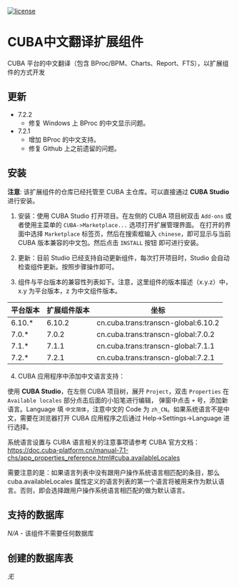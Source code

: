[![license](https://img.shields.io/badge/license-Apache%20License%202.0-blue.svg?style=flat)](http://www.apache.org/licenses/LICENSE-2.0)

# CUBA中文翻译扩展组件

CUBA 平台的中文翻译（包含 BProc/BPM、Charts、Report、FTS），以扩展组件的方式开发

## 更新
* 7.2.2
	* 修复 Windows 上 BProc 的中文显示问题。
* 7.2.1
    * 增加 BProc 的中文支持。
    * 修复 Github 上之前遗留的问题。

## 安装

**注意**: 该扩展组件的仓库已经托管至 CUBA 主仓库。可以直接通过 **CUBA Studio** 进行安装。

1. 安装：使用 CUBA Studio 打开项目。在左侧的 CUBA 项目树双击 `Add-ons` 或者使用主菜单的 `CUBA->Marketplace...` 选项打开扩展管理界面。
在打开的界面中选择 `Marketplace` 标签页，然后在搜索框输入 `chinese`，即可显示与当前 CUBA 版本兼容的中文包。然后点击 `INSTALL` 按钮
即可进行安装。

2. 更新：目前 Studio 已经支持自动更新组件，每次打开项目时，Studio 会自动检查组件更新。按照步骤操作即可。

3. 组件与平台版本的兼容性列表如下。注意，这里组件的版本描述（x.y.z）中，x.y 为平台版本，z 为中文组件版本。

|  平台版本  |  扩展组件版本  | 坐标
| ---------------- | -------------- | ------------
| 6.10.*           | 6.10.2         | cn.cuba.trans:transcn-global:6.10.2
| 7.0.*            | 7.0.2          | cn.cuba.trans:transcn-global:7.0.2
| 7.1.*            | 7.1.1          | cn.cuba.trans:transcn-global:7.1.1
| 7.2.*            | 7.2.1          | cn.cuba.trans:transcn-global:7.2.1

4. CUBA 应用程序中添加中文语言支持：

使用 **CUBA Studio**，在左侧 CUBA 项目树，展开 `Project`，双击 `Properties` 在 `Available locales` 部分点击后面的小铅笔进行编辑，
弹窗中点击 `+` 号，添加新语言。Language 填 `中文简体`，注意中文的 Code 为 `zh_CN`。如果系统语言不是中文，需要在浏览器打开 CUBA 应用程序之后通过 Help->Settings->Language 进行选择。

系统语言设置与 CUBA 语言相关的注意事项请参考 CUBA 官方文档： https://doc.cuba-platform.cn/manual-7.1-chs/app_properties_reference.html#cuba.availableLocales 

需要注意的是：如果语言列表中没有跟用户操作系统语言相匹配的条目，那么 cuba.availableLocales 属性定义的语言列表的第一个语言将被用来作为默认语言。否则，即会选择跟用户操作系统语言相匹配的做为默认语言。

## 支持的数据库

_N/A_ - 该组件不需要任何数据库

## 创建的数据库表

_无_
